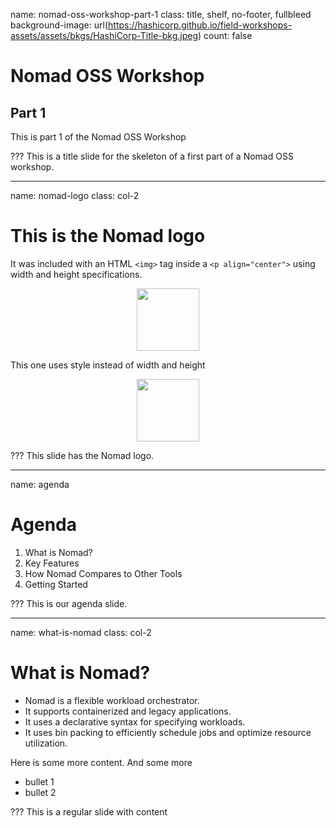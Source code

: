 name: nomad-oss-workshop-part-1
class: title, shelf, no-footer, fullbleed
background-image: url(https://hashicorp.github.io/field-workshops-assets/assets/bkgs/HashiCorp-Title-bkg.jpeg)
count: false

# Nomad OSS Workshop
## Part 1

This is part 1 of the Nomad OSS Workshop

???
This is a title slide for the skeleton of a first part of a Nomad OSS workshop.

---
name: nomad-logo
class: col-2
# This is the Nomad logo

It was included with an HTML `<img>` tag inside a `<p align="center">` using width and height specifications.

<p align="center">
  <img width="100" height="100" src="https://hashicorp.github.io/field-workshops-assets/assets/logos/logo_nomad.png">
</p>

This one uses style instead of width and height
<p align="center">
  <img style="width:100px;height:100px;" src="https://hashicorp.github.io/field-workshops-assets/assets/logos/logo_nomad.png">
</p>

???
This slide has the Nomad logo.

---
name: agenda
# Agenda

1. What is Nomad?
2. Key Features
3. How Nomad Compares to Other Tools
4. Getting Started

???
This is our agenda slide.

---
name: what-is-nomad
class: col-2
# What is Nomad?

* Nomad is a flexible workload orchestrator.
* It supports containerized and legacy applications.
* It uses a declarative syntax for specifying workloads.
* It uses bin packing to efficiently schedule jobs and optimize resource utilization.

Here is some more content.
And some more
* bullet 1
* bullet 2

???
This is a regular slide with content
